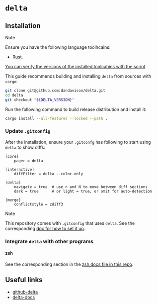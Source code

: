# `delta`

## Installation

> [!NOTE]
>
> Ensure you have the following language toolhcains:
> - [Rust](../../system-setup/toolchains/rust/README.md).
>
> [You can verify the versions of the installed toolcahins with the script](../../system-setup/toolchains/README.md#verify-versions-of-the-installed-toolchains).

This guide recommends building and installing `delta` from sources with `cargo`:

```bash
git clone git@github.com:dandavison/delta.git
cd delta
git checkout "${DELTA_VERSION}"
```

Run the following command to build release distribution and install it:

```bash
cargo install --all-features --locked --path .
```

### Update `.gitconfig`

After the installation, ensure your `.gitconfg` has following to start using `delta` to show diffs:

```gitconfig
[core]
    pager = delta

[interactive]
    diffFilter = delta --color-only

[delta]
    navigate = true  # use n and N to move between diff sections
    dark = true      # or light = true, or omit for auto-detection

[merge]
    conflictstyle = zdiff3
```

> [!NOTE]
>
> This repository comes with `.gitconfig` that uses `delta`. See the corresponding [doc for how to set it up](../../tools/git/README.md#configuration).

### Integrate `delta` with other programs

#### zsh

See the corresponding section in the [zsh docs file in this repo](../../zsh/README.md#delta).

## Useful links

- [github-delta][github-delta]
- [delta-docs][delta-docs]

[github-delta]: <https://github.com/dandavison/delta>
[delta-docs]: <https://dandavison.github.io/delta/introduction.html>
